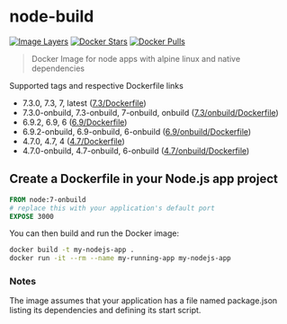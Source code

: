 # node-build

[![Image Layers](https://images.microbadger.com/badges/image/lgatica/node-build.svg)](http://microbadger.com/images/lgatica/node-build)
[![Docker Stars](https://img.shields.io/docker/stars/lgatica/node-build.svg)](https://hub.docker.com/r/lgatica/node-build/)
[![Docker Pulls](https://img.shields.io/docker/pulls/lgatica/node-build.svg)](https://hub.docker.com/r/lgatica/node-build/)

> Docker Image for node apps with alpine linux and native dependencies

Supported tags and respective Dockerfile links

- 7.3.0, 7.3, 7, latest ([7.3/Dockerfile](https://github.com/lgaticaq/node-build/blob/master/7.3.0/Dockerfile))
- 7.3.0-onbuild, 7.3-onbuild, 7-onbuild, onbuild ([7.3/onbuild/Dockerfile](https://github.com/lgaticaq/node-build/blob/master/7.3.0/onbuild/Dockerfile))
- 6.9.2, 6.9, 6 ([6.9/Dockerfile](https://github.com/lgaticaq/node-build/blob/master/6.9.2/Dockerfile))
- 6.9.2-onbuild, 6.9-onbuild, 6-onbuild ([6.9/onbuild/Dockerfile](https://github.com/lgaticaq/node-build/blob/master/6.9.2/onbuild/Dockerfile))
- 4.7.0, 4.7, 4 ([4.7/Dockerfile](https://github.com/lgaticaq/node-build/blob/master/4.7.0/Dockerfile))
- 4.7.0-onbuild, 4.7-onbuild, 6-onbuild ([4.7/onbuild/Dockerfile](https://github.com/lgaticaq/node-build/blob/master/4.7.0/onbuild/Dockerfile))

## Create a Dockerfile in your Node.js app project
```dockerfile
FROM node:7-onbuild
# replace this with your application's default port
EXPOSE 3000
```

You can then build and run the Docker image:

```bash
docker build -t my-nodejs-app .
docker run -it --rm --name my-running-app my-nodejs-app
```

### Notes
The image assumes that your application has a file named package.json listing its dependencies and defining its start script.
